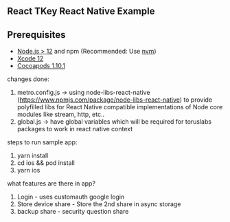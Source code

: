 ## React TKey React Native Example
## Prerequisites

- [Node.js > 12](https://nodejs.org) and npm (Recommended: Use [nvm](https://github.com/nvm-sh/nvm))
- [Xcode 12](https://developer.apple.com/xcode)
- [Cocoapods 1.10.1](https://cocoapods.org)

changes done:
1. metro.config.js -> using node-libs-react-native (https://www.npmjs.com/package/node-libs-react-native) to provide polyfilled libs for React Native compatible implementations of Node core modules like stream, http, etc..
2. global.js -> have global variables which will be required for toruslabs packages to work in react native context


steps to run sample app:
1. yarn install
2. cd ios && pod install
3. yarn ios

what features are there in app?
1. Login - uses customauth google login
2. Store device share - Store the 2nd share in async storage
3. backup share - security question share 